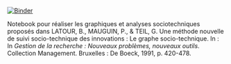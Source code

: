 [![Binder](https://mybinder.org/badge_logo.svg)](https://mybinder.org/v2/gh/GlozingNeuter/vigilant-octo-barnacle/main?labpath=description.ipynb)

Notebook pour réaliser les graphiques et analyses sociotechniques proposés dans LATOUR, B., MAUGUIN, P., & TEIL, G. Une méthode nouvelle de suivi socio-technique des innovations : Le graphe socio-technique. In : In *Gestion de la recherche : Nouveaux problèmes, nouveaux outils*. Collection Management. Bruxelles : De Boeck, 1991, p. 420-478.
